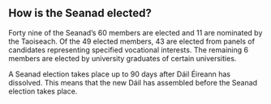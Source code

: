 ##  How is the Seanad elected?

Forty nine of the Seanad’s 60 members are elected and 11 are nominated by the
Taoiseach. Of the 49 elected members, 43 are elected from panels of candidates
representing specified vocational interests. The remaining 6 members are
elected by university graduates of certain universities.

A Seanad election takes place up to 90 days after Dáil Éireann has dissolved.
This means that the new Dáil has assembled before the Seanad election takes
place.
